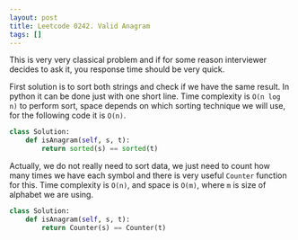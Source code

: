 ```yaml
---
layout: post
title: Leetcode 0242. Valid Anagram
tags: []
---
```


This is very very classical problem and if for some reason interviewer decides to ask it, you response time should be very quick.

First solution is to sort both strings and check if we have the same result. In python it can be done just with one short line. Time complexity is `O(n log n)` to perform sort, space depends on which sorting technique we will use, for the following code it is `O(n)`.

```python
class Solution:
    def isAnagram(self, s, t):
        return sorted(s) == sorted(t)
```

Actually, we do not really need to sort data, we just need to count how many times we have each symbol and there is very useful `Counter` function for this. Time complexity is `O(n)`, and space is `O(m)`, where `m` is size of alphabet we are using.

```python
class Solution:
    def isAnagram(self, s, t):
        return Counter(s) == Counter(t)
```
